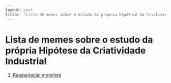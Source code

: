 ```yaml
---
layout: post
title:  "Lista de memes sobre o estudo da própria Hipótese da Criatividade Industrial"
---
```


# Lista de memes sobre o estudo da própria Hipótese da Criatividade Industrial

1. [Readaptação moralista](1/readaptacao-moralista.md)